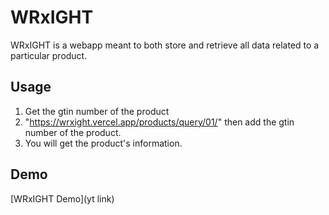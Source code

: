 # WRxIGHT

WRxIGHT is a webapp meant to both store and retrieve all data related to a particular product. 

## Usage

1. Get the gtin number of the product
2. "https://wrxight.vercel.app/products/query/01/" then add the gtin number of the product.
3. You will get the product's information.



## Demo

[WRxIGHT Demo](yt link)
